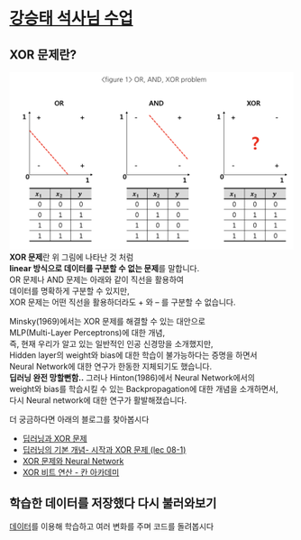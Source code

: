 # [강승태 석사님 수업](code_1121.ipynb)

## XOR 문제란?

![OR, AND, XOR problem](OR_AND_XOR_problem.png)
**XOR 문제**란 위 그림에 나타난 것 처럼   
**linear 방식으로 데이터를 구분할 수 없는 문제**를 말합니다.  
OR 문제나 AND 문제는 아래와 같이 직선을 활용하여   
데이터를 명확하게 구분할 수 있지만,   
XOR 문제는 어떤 직선을 활용하더라도 + 와 – 를 구분할 수 없습니다.

Minsky(1969)에서는 XOR 문제를 해결할 수 있는 대안으로   
MLP(Multi-Layer Perceptrons)에 대한 개념,   
즉, 현재 우리가 알고 있는 일반적인 인공 신경망을 소개했지만,   
Hidden layer의 weight와 bias에 대한 학습이 불가능하다는 증명을 하면서     
Neural Network에 대한 연구가 한동한 지체되기도 했습니다.   
**딥러닝 완전 망할뻔함..**
그러나 Hinton(1986)에서 Neural Network에서의   
weight와 bias를 학습시킬 수 있는 Backpropagation에 대한 개념을 소개하면서,  
다시 Neural network에 대한 연구가 활발해졌습니다.  


더 궁금하다면 아래의 블로그를 찾아봅시다


* [딥러닝과 XOR 문제](https://nyanye.com/machine-learning/2017/01/22/XOR-Problem/)
* [딥러닝의 기본 개념- 시작과 XOR 문제 (lec 08-1)](http://pythonkim.tistory.com/31)
* [XOR 문제와 Neural Network](http://www.birc.co.kr/2018/01/22/xor-%EB%AC%B8%EC%A0%9C%EC%99%80-neural-network/)
* [XOR 비트 연산 - 칸 아카데미](https://ko.khanacademy.org/computing/computer-science/cryptography/ciphers/a/xor-bitwise-operation)


## 학습한 데이터를 저장했다 다시 불러와보기
[데이터](wine.csv)를 이용해 학습하고 여러 변화를 주며 코드를 돌려봅시다 